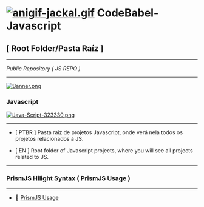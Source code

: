 # [![anigif-jackal.gif](https://i.postimg.cc/tCsz4L7n/anigif-jackal.gif)](https://postimg.cc/SJp9Z16m) CodeBabel-Javascript

## [ Root Folder/Pasta Raíz ]
___
*Public Repository ( JS REPO )*
___
[![Banner.png](https://i.postimg.cc/d35m7GZq/Banner.png)](https://postimg.cc/q6CCShGY)

### Javascript

[![Java-Script-323330.png](https://i.postimg.cc/VsXMWtpT/Java-Script-323330.png)](https://postimg.cc/CdLzFRFH)
___

* [ PTBR ] Pasta raíz de projetos Javascript, onde verá nela todos os projetos relacionados à JS.

* [ EN ] Root folder of Javascript projects, where you will see all projects related to JS.
___
### PrismJS Hilight Syntax ( PrismJS Usage )
___
* 📁 [PrismJS Usage](https://github.com/CharlesCodebabel/CodeBabel-FrontEnd/tree/main/JAVASCRIPT/PrismHilightSyntax)
